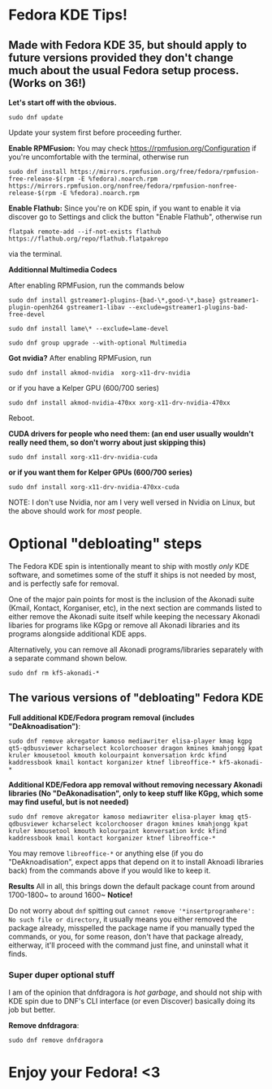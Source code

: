 # Fedora KDE Tips!

## Made with Fedora KDE 35, but should apply to future versions provided they don't change much about the usual Fedora setup process. (Works on 36!)

**Let's start off with the obvious.**

``sudo dnf update``

Update your system first before proceeding further.

**Enable RPMFusion:** You may check https://rpmfusion.org/Configuration if you're uncomfortable with the terminal, otherwise run

``sudo dnf install https://mirrors.rpmfusion.org/free/fedora/rpmfusion-free-release-$(rpm -E %fedora).noarch.rpm https://mirrors.rpmfusion.org/nonfree/fedora/rpmfusion-nonfree-release-$(rpm -E %fedora).noarch.rpm``

**Enable Flathub:** Since you're on KDE spin, if you want to enable it via discover go to Settings and click the button "Enable Flathub", otherwise run

``flatpak remote-add --if-not-exists flathub https://flathub.org/repo/flathub.flatpakrepo`` 

via the terminal.

**Additionnal Multimedia Codecs**

After enabling RPMFusion, run the commands below

```sudo dnf install gstreamer1-plugins-{bad-\*,good-\*,base} gstreamer1-plugin-openh264 gstreamer1-libav --exclude=gstreamer1-plugins-bad-free-devel```

```sudo dnf install lame\* --exclude=lame-devel```

```sudo dnf group upgrade --with-optional Multimedia``` 


**Got nvidia?**
After enabling RPMFusion, run 

``sudo dnf install akmod-nvidia  xorg-x11-drv-nvidia``

or if you have a Kelper GPU (600/700 series)

``sudo dnf install akmod-nvidia-470xx xorg-x11-drv-nvidia-470xx ``

Reboot.

**CUDA drivers for people who need them: (an end user usually wouldn't really need them, so don't worry about just skipping this)**

`sudo dnf install xorg-x11-drv-nvidia-cuda` 

**or if you want them for Kelper GPUs (600/700 series)**

``sudo dnf install xorg-x11-drv-nvidia-470xx-cuda``

NOTE: I don't use Nvidia, nor am I very well versed in Nvidia on Linux, but the above should work for *most* people. 

# Optional "debloating" steps
The Fedora KDE spin is intentionally meant to ship with mostly *only* KDE software, and sometimes some of the stuff it ships is not needed by most, and is perfectly safe for removal.

One of the major pain points for most is the inclusion of the Akonadi suite (Kmail, Kontact, Korganiser, etc), in the next section are commands listed to either remove the Akonadi suite itself while keeping the necessary Akonadi libaries for programs like KGpg or remove all Akonadi libraries and its programs alongside additional KDE apps. 

Alternatively, you can remove all Akonadi programs/libraries separately with a separate command shown below.

``sudo dnf rm kf5-akonadi-*``

## The various versions of "debloating" Fedora KDE

**Full additional KDE/Fedora program removal (includes "DeAknoadisation")**: 

``sudo dnf remove akregator kamoso mediawriter elisa-player kmag kgpg qt5-qdbusviewer kcharselect kcolorchooser dragon kmines kmahjongg kpat kruler kmousetool kmouth kolourpaint konversation krdc kfind kaddressbook kmail kontact korganizer ktnef libreoffice-* kf5-akonadi-*``

**Additional KDE/Fedora app removal without removing necessary Akonadi libraries (No "DeAkonadisation", only to keep stuff like KGpg, which some may find useful, but is not needed)** 

``sudo dnf remove akregator kamoso mediawriter elisa-player kmag qt5-qdbusviewer kcharselect kcolorchooser dragon kmines kmahjongg kpat kruler kmousetool kmouth kolourpaint konversation krdc kfind kaddressbook kmail kontact korganizer ktnef libreoffice-*``
 
You may remove ``libreoffice-*`` or anything else (if you do "DeAknoadisation", expect apps that depend on it to install Aknoadi libraries back) from the commands above if you would like to keep it.

**Results** All in all, this brings down the default package count from around 1700-1800~ to around 1600~
**Notice!**

Do not worry about ``dnf`` spitting out ``cannot remove '*insertprogramhere': No such file or directory``, it usually means you either removed the package already, misspelled the package name if you manually typed the commands, or you, for some reason, don't have that package already, eitherway, it'll proceed with the command just fine, and uninstall what it finds.

### Super duper optional stuff

I am of the opinion that dnfdragora is *hot garbage*, and should not ship with KDE spin due to DNF's CLI interface (or even Discover) basically doing its job but better.

**Remove dnfdragora**: 

``sudo dnf remove dnfdragora`` 

# Enjoy your Fedora! <3
